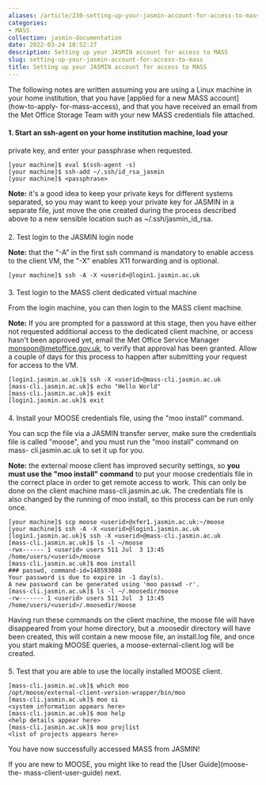 ```yaml
---
aliases: /article/230-setting-up-your-jasmin-account-for-access-to-mass
categories:
- MASS
collection: jasmin-documentation
date: 2022-03-24 10:52:27
description: Setting up your JASMIN account for access to MASS
slug: setting-up-your-jasmin-account-for-access-to-mass
title: Setting up your JASMIN account for access to MASS
---
```


The following notes are written assuming you are using a Linux machine in your
home institution, that you have [applied for a new MASS account](how-to-apply-
for-mass-access), and that you have received an email from the Met Office
Storage Team with your new MASS credentials file attached.

#### 1\. Start an ssh-agent on your home institution machine, load your
private key, and enter your passphrase when requested.

    
    
    [your machine]$ eval $(ssh-agent -s)
    [your machine]$ ssh-add ~/.ssh/id_rsa_jasmin        
    [your machine]$ <passphrase>
    

**Note:** it's a good idea to keep your private keys for different systems
separated, so you may want to keep your private key for JASMIN in a separate
file, just move the one created during the process described above to a new
sensible location such as ~/.ssh/jasmin_id_rsa.

####  
2\. Test login to the JASMIN login node

**Note:** that the "-A" in the first ssh command is mandatory to enable access
to the client VM, the "-X" enables X11 forwarding and is optional.

    
    
    [your machine]$ ssh -A -X <userid>@login1.jasmin.ac.uk
    

####  
3\. Test login to the MASS client dedicated virtual machine

From the login machine, you can then login to the MASS client machine.

**Note:** If you are prompted for a password at this stage, then you have
either not requested additional access to the dedicated client machine, or
access hasn't been approved yet, email the Met Office Service Manager
[monsoon@metoffice.gov.uk](mailto:monsoon@metoffice.gov.uk), to verify that
approval has been granted. Allow a couple of days for this process to happen
after submitting your request for access to the VM.

    
    
    [login1.jasmin.ac.uk]$ ssh -X <userid>@mass-cli.jasmin.ac.uk  
    [mass-cli.jasmin.ac.uk]$ echo "Hello World"    
    [mass-cli.jasmin.ac.uk]$ exit          
    [login1.jasmin.ac.uk]$ exit
    

####  
4\. Install your MOOSE credentials file, using the "moo install" command.

You can scp the file via a JASMIN transfer server, make sure the credentials
file is called "moose", and you must run the "moo install" command on mass-
cli.jasmin.ac.uk to set it up for you.

**Note:** the external moose client has improved security settings, so **you
must use the "moo install" command** to put your moose credentials file in the
correct place in order to get remote access to work. This can only be done on
the client machine mass-cli.jasmin.ac.uk. The credentials file is also changed
by the running of moo install, so this process can be run only once.

    
    
    [your machine]$ scp moose <userid>@xfer1.jasmin.ac.uk:~/moose         
    [your machine]$ ssh -A -X <userid>@login1.jasmin.ac.uk        
    [login1.jasmin.ac.uk]$ ssh -X <userid>@mass-cli.jasmin.ac.uk            
    [mass-cli.jasmin.ac.uk]$ ls -l ~/moose  
    -rwx------ 1 <userid> users 511 Jul  3 13:45 /home/users/<userid>/moose         
    [mass-cli.jasmin.ac.uk]$ moo install  
    ### passwd, command-id=148593088         
    Your password is due to expire in -1 day(s).    
    A new password can be generated using 'moo passwd -r'.          
    [mass-cli.jasmin.ac.uk]$ ls -l ~/.moosedir/moose  
    -rw------- 1 <userid> users 511 Jul  3 13:45 /home/users/<userid>/.moosedir/moose
    

Having run these commands on the client machine, the moose file will have
disappeared from your home directory, but a .moosedir directory will have been
created, this will contain a new moose file, an install.log file, and once you
start making MOOSE queries, a moose-external-client.log will be created.

####  
5\. Test that you are able to use the locally installed MOOSE client.

    
    
    [mass-cli.jasmin.ac.uk]$ which moo  
    /opt/moose/external-client-version-wrapper/bin/moo   
    [mass-cli.jasmin.ac.uk]$ moo si  
    <system information appears here>  
    [mass-cli.jasmin.ac.uk]$ moo help  
    <help details appear here>      
    [mass-cli.jasmin.ac.uk]$ moo projlist  
    <list of projects appears here>
    

You have now successfully accessed MASS from JASMIN!

If you are new to MOOSE, you might like to read the [User Guide](moose-the-
mass-client-user-guide) next.


